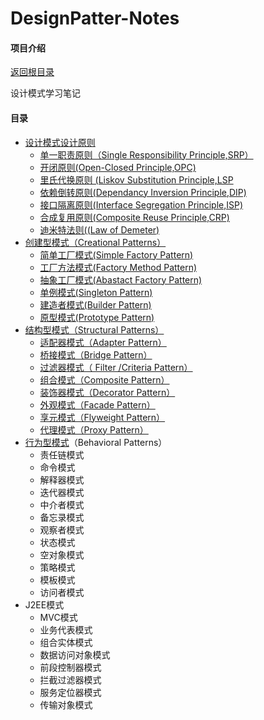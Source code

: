 # DesignPatter-Notes

#### 项目介绍

[返回根目录](/README.md)

设计模式学习笔记

#### 目录

* [设计模式设计原则](./DesignPrinciple/README.md)
  * [单一职责原则（Single Responsibility Principle,SRP）](./DesignPrinciple/SRP.md)
  * [开闭原则(Open-Closed Principle,OPC)](./DesignPrinciple/OPC.md)
  * [里氏代换原则 (Liskov Substitution Principle,LSP](./DesignPrinciple/LSP.md)
  * [依赖倒转原则(Dependancy Inversion Principle,DIP)](./DesignPrinciple/DIP.md)
  * [接口隔离原则(Interface Segregation Principle,ISP)](./DesignPrinciple/ISP.md)
  * [合成复用原则(Composite Reuse Principle,CRP)](./DesignPrinciple/CRP.md)
  * [迪米特法则((Law of Demeter)](./DesignPrinciple/LoD.md)
* [创建型模式（Creational Patterns）](./CreationalPatterns/README.md)
  * [简单工厂模式(Simple Factory Pattern)](./CreationalPatterns/SFP.md)
  * [工厂方法模式(Factory Method Pattern)](./CreationalPatterns/FMP.md)
  * [抽象工厂模式(Abastact Factory Pattern)](./CreationalPatterns/AFP.md)
  * [单例模式(Singleton Pattern)](./CreationalPatterns/SP.md)
  * [建造者模式(Builder Pattern)](./CreationalPatterns/BP.md)
  * [原型模式(Prototype Pattern)](./CreationalPatterns/PP.md)
* [结构型模式（Structural Patterns）](./StructuralPatterns/README.md)
  * [适配器模式（Adapter Pattern）](./StructuralPatterns/AP.md)
  * [桥接模式（Bridge Pattern）](./StructuralPatterns/BP.md)
  * [过滤器模式（ Filter /Criteria Pattern）](./StructuralPatterns/FCP.md) 
  * [组合模式（Composite Pattern）](./StructuralPatterns/CP.md)
  * [装饰器模式（Decorator Pattern）](./StructuralPatterns/DP.md)
  * [外观模式（Facade Pattern）](./StructuralPatterns/FP.md)
  * [享元模式（Flyweight Pattern）](./StructuralPatterns/FWP.md)
  * [代理模式（Proxy Pattern）](./StructuralPatterns/PP.md)
* [行为型模式](./BehavioralPatterns/README.md)（Behavioral Patterns）
  * 责任链模式
  * 命令模式
  * 解释器模式
  * 迭代器模式
  * 中介者模式
  * 备忘录模式
  * 观察者模式
  * 状态模式
  * 空对象模式
  * 策略模式
  * 模板模式
  * 访问者模式
* J2EE模式
  * MVC模式
  * 业务代表模式
  * 组合实体模式
  * 数据访问对象模式
  * 前段控制器模式
  * 拦截过滤器模式
  * 服务定位器模式
  * 传输对象模式



